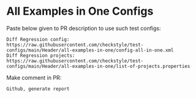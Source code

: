 # All Examples in One Configs
Paste below given to PR description to use such test configs:
```
Diff Regression config: https://raw.githubusercontent.com/checkstyle/test-configs/main/Header/all-examples-in-one/config-all-in-one.xml
Diff Regression projects: https://raw.githubusercontent.com/checkstyle/test-configs/main/Header/all-examples-in-one/list-of-projects.properties
```
Make comment in PR:
```
Github, generate report
```
